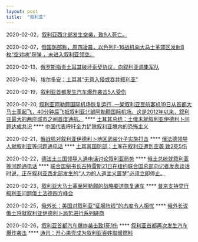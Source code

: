 ```yaml
---
layout: post
title:  "叙利亚"
---
```


2020-02-02，[叙利亚西北部发生空袭，致9人死亡。](https://www.jiemian.com/article/3936504.html)

2020-02-07，[俄国防部称，周四凌晨，以色列F-16战机向大马士革郊区发射8枚“空对地”导弹 ，未进入叙利亚领空。](https://www.jiemian.com/article/3955468.html)

2020-02-13，[俄罗斯指责土耳其破坏索契协议，向叙利亚调集军队](https://www.jiemian.com/article/3977922.html)

2020-02-16，[埃尔多安：土耳其“无意入侵或吞并叙利亚”](https://www.jiemian.com/article/3990767.html)

2020-02-19，[叙利亚首都发生汽车爆炸袭击5人受伤](http://www.xinhuanet.com/2020-02/19/c_1125593513.htm)

2020-02-20, [叙利亚阿勒颇国际机场恢复运行, 一架叙利亚民航客机19日从首都大马士革起飞，40分钟后飞抵叙利亚北部阿勒颇国际机场。这是2012年以来，叙利亚最大的两座城市之间首度通航。](http://www.xinhuanet.com/world/2020-02/20/c_1125598699.htm) **** [土耳其总统：土俄未就叙利亚伊德利卜问题达成共识](http://www.xinhuanet.com/world/2020-02/20/c_1125598722.htm) **** [中国代表呼吁全力铲除叙利亚境内的恐怖主义](http://www.xinhuanet.com/world/2020-02/20/c_1125599940.htm)

2020-02-21，[俄战机对叙利亚伊德利卜地区武装分子实施打击](http://www.xinhuanet.com/world/2020-02/21/c_1125604128.htm) **** [俄法德领导人就叙利亚等问题通电话](http://www.xinhuanet.com/world/2020-02/21/c_1125604389.htm) **** [土耳其国防部：土军在叙利亚遭到空袭 致2死5伤](http://www.xinhuanet.com/mil/2020-02/21/c_1210484435.htm)

2020-02-22，[德法土三国领导人通电话讨论叙利亚局势](http://www.xinhuanet.com/world/2020-02/22/c_1125609236.htm) **** [俄土总统就叙利亚等问题通电话](http://www.xinhuanet.com/world/2020-02/22/c_1125609239.htm) **** [联合国秘书长古特雷斯21日在纽约联合国总部向记者发表谈话时说，正在叙利亚西北部发生的“人为的人道主义噩梦”必须立即停止。](http://www.xinhuanet.com/world/2020-02/22/c_1125610217.htm)

2020-02-23，[叙利亚大马士革至阿勒颇的战略要道恢复通车](http://www.xinhuanet.com/world/2020-02/23/c_1125612819.htm) **** [普京支持举行叙利亚问题俄土法德四方峰会](http://www.xinhuanet.com/world/2020-02/23/c_1125616036.htm)

2020-02-25，[俄外长：美国对叙利亚“征服阵线”的态度令人担忧](http://www.xinhuanet.com/world/2020-02/25/c_1125620980.htm) **** [俄外长说俄土将就叙利亚伊德利卜局势进行系列磋商](http://www.xinhuanet.com/world/2020-02/25/c_1125622728.htm)

2020-02-26，[叙利亚首都汽车爆炸袭击致1死1伤](http://www.xinhuanet.com/world/2020-02/26/c_1125625937.htm) **** [叙利亚首都再次发生汽车爆炸袭击](http://www.xinhuanet.com/world/2020-02/26/c_1125625984.htm) **** [通讯：开心果壳成为叙利亚百姓取暖燃料](http://www.xinhuanet.com/world/2020-02/26/c_1125628294.htm)





